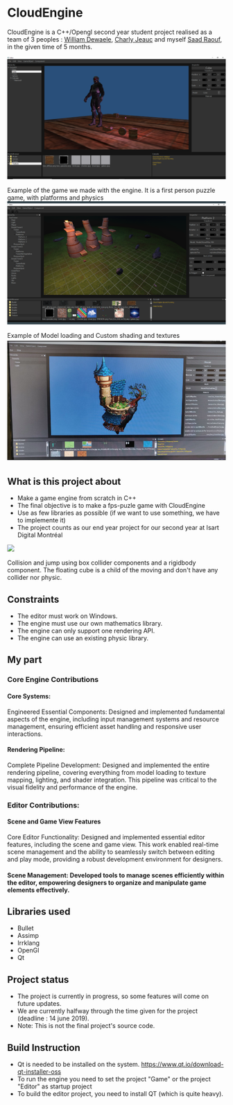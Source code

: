 # CloudEngine

CloudEngine is a C++/Opengl second year student project realised as a team of 3 peoples : [William Dewaele](https://github.com/Wdewaele), [Charly Jeauc](https://github.com/CJeauc) and myself [Saad Raouf](https://github.com/Synyproxy), in the given time of 5 months.

![alt text](https://github.com/Synyproxy/CloudEngine/blob/main/Screenshots/Editor.PNG)

Example of the game we made with the engine. It is a first person puzzle game, with platforms and physics
![alt text](https://github.com/Synyproxy/CloudEngine/blob/main/Screenshots/Game-Demo.PNG)

Example of Model loading and Custom shading and textures
![alt text](https://github.com/Synyproxy/CloudEngine/blob/main/Screenshots/ToonShading.PNG)

## What is this project about

- Make a game engine from scratch in C++
- The final objective is to make a fps-puzle game with CloudEngine
- Use as few libraries as possible (if we want to use something, we have to implemente it)
- The project counts as our end year project for our second year at Isart Digital Montréal

![](https://media.giphy.com/media/27II2p7JgqbdA65mSD/giphy.gif)

Collision and jump using box collider components and a rigidbody component. The floating cube is a child of the moving and don't have any collider nor physic.

## Constraints

- The editor must work on Windows.
- The engine must use our own mathematics library.
- The engine can only support one rendering API.
- The engine can use an existing physic library.

## My part

### Core Engine Contributions

#### Core Systems:

Engineered Essential Components: Designed and implemented fundamental aspects of the engine, including input management systems and resource management, ensuring efficient asset handling and responsive user interactions.

#### Rendering Pipeline:

Complete Pipeline Development: Designed and implemented the entire rendering pipeline, covering everything from model loading to texture mapping, lighting, and shader integration. This pipeline was critical to the visual fidelity and performance of the engine.

### Editor Contributions:

#### Scene and Game View Features

Core Editor Functionality: Designed and implemented essential editor features, including the scene and game view. This work enabled real-time scene management and the ability to seamlessly switch between editing and play mode, providing a robust development environment for designers.

#### Scene Management: Developed tools to manage scenes efficiently within the editor, empowering designers to organize and manipulate game elements effectively.

## Libraries used

- Bullet
- Assimp
- Irrklang
- OpenGl
- Qt

## Project status

- The project is currently in progress, so some features will come on future updates.
- We are currently halfway through the time given for the project (deadline : 14 june 2019).
- Note: This is not the final project's source code.

## Build Instruction

- Qt is needed to be installed on the system. https://www.qt.io/download-qt-installer-oss
- To run the engine you need to set the project "Game" or the project "Editor" as startup project
- To build the editor project, you need to install QT (which is quite heavy).

